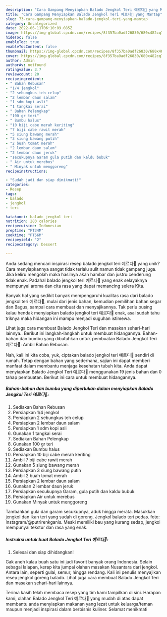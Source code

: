 ```yaml
---
description: "Cara Gampang Menyiapkan Balado Jengkol Teri 예르다🌼 yang Mantap"
title: "Cara Gampang Menyiapkan Balado Jengkol Teri 예르다🌼 yang Mantap"
slug: 73-cara-gampang-menyiapkan-balado-jengkol-teri-yang-mantap
category: Uncategorized
date: 2022-06-11T06:10:09.085Z
image: https://img-global.cpcdn.com/recipes/8f357ba0adf26830/680x482cq70/balado-jengkol-teri-예르다-foto-resep-utama.jpg
hideToc: false
enableToc: true
enableTocContent: false
thumbnail: https://img-global.cpcdn.com/recipes/8f357ba0adf26830/680x482cq70/balado-jengkol-teri-예르다-foto-resep-utama.jpg
cover: https://img-global.cpcdn.com/recipes/8f357ba0adf26830/680x482cq70/balado-jengkol-teri-예르다-foto-resep-utama.jpg
author: Admin
authorAv: notfound
ratingvalue: 3.7
reviewcount: 20
recipeingredient:
- " Bahan Rebusan"
- "1/4 jengkol"
- "2 sebungkus teh celup"
- "2 lembar daun salam"
- "1 sdm kopi asli"
- "1 tangkai serai"
- " Bahan Pelengkap"
- "100 gr teri"
- " Bumbu halus"
- "10 biji cabe merah keriting"
- "7 biji cabe rawit merah"
- "5 siung bawang merah"
- "3 siung bawang putih"
- "2 buah tomat merah"
- "2 lembar daun salam"
- "2 lembar daun jeruk"
- "secukupnya Garam gula putih dan kaldu bubuk"
- " Air untuk merebus"
- " Minyak untuk menggoreng"
recipeinstructions:

- "Sudah jadi dan siap dinikmati!"
categories:
- Resep
tags:
- balado
- jengkol
- teri

katakunci: balado jengkol teri 
nutrition: 283 calories
recipecuisine: Indonesian
preptime: "PT34M"
cooktime: "PT56M"
recipeyield: "2"
recipecategory: Dessert

---
```





Anda sedang mencari inspirasi resep balado jengkol teri 예르다🌼 yang unik? Cara menyiapkannya sangat tidak terlalu sulit namun tidak gampang juga. Jika keliru mengolah maka hasilnya akan hambar dan justru cenderung tidak enak. Padahal balado jengkol teri 예르다🌼 yang enak selayaknya mempunyai aroma dan cita rasa yang dapat memancing selera Kita.





Banyak hal yang sedikit banyak mempengaruhi kualitas rasa dari balado jengkol teri 예르다🌼, mulai dari jenis bahan, kemudian pemilihan bahan segar dan Bagus, sampai cara membuat dan menyajikannya. Tak perlu pusing kalau hendak menyiapkan balado jengkol teri 예르다🌼 enak,      asal sudah tahu triknya maka hidangan ini mampu menjadi suguhan istimewa.














Lihat juga cara membuat Balado Jengkol Teri dan masakan sehari-hari lainnya.. Berikut ini langkah-langkah untuk membuat hidangannya. Bahan-bahan dan bumbu yang dibutuhkan untuk pembuatan Balado Jengkol Teri 예르다🌼: Ambil Bahan Rebusan.






Nah, kali ini kita coba, yuk, ciptakan balado jengkol teri 예르다🌼 sendiri di rumah. Tetap dengan bahan yang sederhana, sajian ini dapat memberi manfaat dalam membantu menjaga kesehatan tubuh kita. Anda dapat menyiapkan Balado Jengkol Teri 예르다🌼 menggunakan 19 jenis bahan dan 0 tahap pembuatan. Berikut ini cara untuk membuat hidangannya.

<!--inarticleads1-->

##### Bahan-bahan dan bumbu yang diperlukan dalam menyiapkan Balado Jengkol Teri 예르다🌼:

1. Sediakan  Bahan Rebusan
1. Persiapkan 1/4 jengkol
1. Persiapkan 2 sebungkus teh celup
1. Persiapkan 2 lembar daun salam
1. Persiapkan 1 sdm kopi asli
1. Gunakan 1 tangkai serai
1. Sediakan  Bahan Pelengkap
1. Gunakan 100 gr teri
1. Sediakan  Bumbu halus
1. Persiapkan 10 biji cabe merah keriting
1. Ambil 7 biji cabe rawit merah
1. Gunakan 5 siung bawang merah
1. Persiapkan 3 siung bawang putih
1. Ambil 2 buah tomat merah
1. Persiapkan 2 lembar daun salam
1. Gunakan 2 lembar daun jeruk
1. Persiapkan secukupnya Garam, gula putih dan kaldu bubuk
1. Persiapkan  Air untuk merebus
1. Gunakan  Minyak untuk menggoreng


Tambahkan gula dan garam secukupnya, aduk hingga merata. Masukkan jengkol dan ikan teri yang sudah di goreng. Jengkol balado teri pedas. foto: Instagram/@putrirenkganis. Meski memiliki bau yang kurang sedap, jengkol mempunyai tekstur dan rasa yang enak. 

<!--inarticleads2-->

##### Instruksi untuk buat Balado Jengkol Teri 예르다🌼:


1. Selesai dan siap dihidangkan!

Gak aneh kalau buah satu ini jadi favorit banyak orang Indonesia. Selain sebagai lalapan, kerap kita jumpai olahan masakan Nusantara dari jengkol. Antara lain, seperti gulai, semur, hingga rendang. Kali ini penulis menyajikan resep jengkol goreng balado. Lihat juga cara membuat Balado Jengkol Teri dan masakan sehari-hari lainnya. 

Terima kasih telah membaca resep yang tim kami tampilkan di sini. Harapan kami, olahan Balado Jengkol Teri 예르다🌼 yang mudah di atas dapat membantu anda menyiapkan makanan yang lezat untuk keluarga/teman maupun menjadi inspirasi dalam berbisnis kuliner. Selamat menikmati
